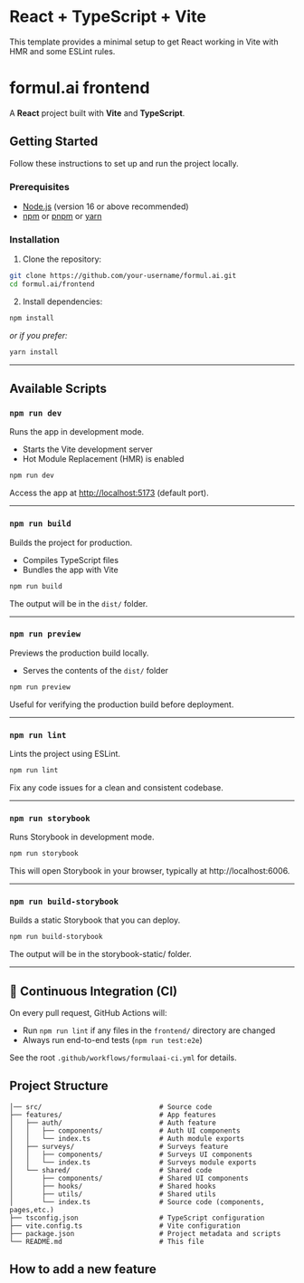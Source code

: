 # React + TypeScript + Vite

This template provides a minimal setup to get React working in Vite with HMR and some ESLint rules.

# formul.ai frontend

A **React** project built with **Vite** and **TypeScript**.

## Getting Started

Follow these instructions to set up and run the project locally.

### Prerequisites

- [Node.js](https://nodejs.org/) (version 16 or above recommended)
- [npm](https://www.npmjs.com/) or [pnpm](https://pnpm.io/) or [yarn](https://yarnpkg.com/)

### Installation

1. Clone the repository:

```bash
git clone https://github.com/your-username/formul.ai.git
cd formul.ai/frontend
```

2. Install dependencies:

```bash
npm install
```

_or if you prefer:_

```bash
yarn install
```

---

## Available Scripts

### `npm run dev`

Runs the app in development mode.

- Starts the Vite development server
- Hot Module Replacement (HMR) is enabled

```bash
npm run dev
```

Access the app at [http://localhost:5173](http://localhost:5173) (default port).

---

### `npm run build`

Builds the project for production.

- Compiles TypeScript files
- Bundles the app with Vite

```bash
npm run build
```

The output will be in the `dist/` folder.

---

### `npm run preview`

Previews the production build locally.

- Serves the contents of the `dist/` folder

```bash
npm run preview
```

Useful for verifying the production build before deployment.

---

### `npm run lint`

Lints the project using ESLint.

```bash
npm run lint
```

Fix any code issues for a clean and consistent codebase.

---

### `npm run storybook`

Runs Storybook in development mode.

```bash
npm run storybook
```

This will open Storybook in your browser, typically at http://localhost:6006.

---

### `npm run build-storybook`

Builds a static Storybook that you can deploy.

```bash
npm run build-storybook
```

The output will be in the storybook-static/ folder.

---

## 🤖 Continuous Integration (CI)

On every pull request, GitHub Actions will:

- Run `npm run lint` if any files in the `frontend/` directory are changed
- Always run end-to-end tests (`npm run test:e2e`)

See the root `.github/workflows/formulaai-ci.yml` for details.

## Project Structure

```
│── src/                             # Source code
├── features/                        # App features
│   ├── auth/                        # Auth feature
│   │   ├── components/              # Auth UI components
│   │   └── index.ts                 # Auth module exports
│   ├── surveys/                     # Surveys feature
│   │   ├── components/              # Surveys UI components
│   │   └── index.ts                 # Surveys module exports
│   └── shared/                      # Shared code
│       ├── components/              # Shared UI components
│       ├── hooks/                   # Shared hooks
│       ├── utils/                   # Shared utils
│       └── index.ts                 # Source code (components, pages,etc.)
├── tsconfig.json                    # TypeScript configuration
├── vite.config.ts                   # Vite configuration
├── package.json                     # Project metadata and scripts
└── README.md                        # This file
```

## How to add a new feature
